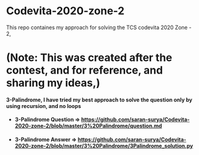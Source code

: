 # Codevita-2020-zone-2
This repo containes my approach for solving the TCS codevita 2020 Zone - 2,
# (Note: This was created after the contest, and for reference, and sharing my ideas,) 

#### 3-Palindrome, I have tried my best approach to solve the question only by using recursion, and no loops
 - #### 3-Palindrome Question => https://github.com/saran-surya/Codevita-2020-zone-2/blob/master/3%20Palindrome/question.md
 - #### 3-Palindrome Answer => https://github.com/saran-surya/Codevita-2020-zone-2/blob/master/3%20Palindrome/3Palindrome_solution.py
